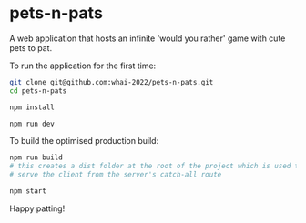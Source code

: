 # pets-n-pats
A web application that hosts an infinite 'would you rather' game with cute pets to pat.

To run the application for the first time:

```sh
git clone git@github.com:whai-2022/pets-n-pats.git
cd pets-n-pats

npm install

npm run dev
```

To build the optimised production build:

```sh
npm run build
# this creates a dist folder at the root of the project which is used to 
# serve the client from the server's catch-all route

npm start
```

Happy patting!
